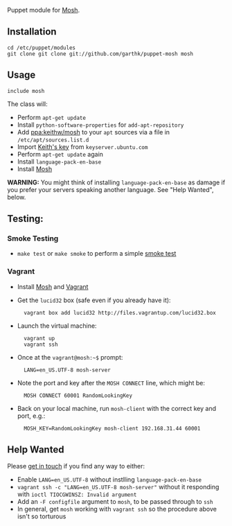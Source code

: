 Puppet module for [Mosh].

## Installation

    cd /etc/puppet/modules
    git clone git clone git://github.com/garthk/puppet-mosh mosh

## Usage

    include mosh

The class will:

* Perform `apt-get update`
* Install `python-software-properties` for `add-apt-repository`
* Add [ppa:keithw/mosh] to your `apt` sources via a file in
  `/etc/apt/sources.list.d`
* Import [Keith's key][7BF6DFCD] from `keyserver.ubuntu.com`
* Perform `apt-get update` again
* Install `language-pack-en-base`
* Install [Mosh]

[7BF6DFCD]: http://keyserver.ubuntu.com:11371/pks/lookup?search=0xF2923D3F37FEF230BDDC376E3EB9326A7BF6DFCD&op=index
[ppa:keithw/mosh]: https://launchpad.net/~keithw/+archive/mosh

**WARNING:** You might think of installing `language-pack-en-base` as
damage if you prefer your servers speaking another language. See
"Help Wanted", below.

## Testing:

### Smoke Testing

* `make test` or `make smoke` to perform a simple [smoke test]

### Vagrant

* Install [Mosh] and [Vagrant]

* Get the `lucid32` box (safe even if you already have it):

        vagrant box add lucid32 http://files.vagrantup.com/lucid32.box

* Launch the virtual machine:

        vagrant up
        vagrant ssh

* Once at the `vagrant@mosh:~$` prompt:

        LANG=en_US.UTF-8 mosh-server

* Note the port and key after the `MOSH CONNECT` line, which might be:

        MOSH CONNECT 60001 RandomLookingKey

* Back on your local machine, run `mosh-client` with the correct key and
  port, e.g.:

        MOSH_KEY=RandomLookingKey mosh-client 192.168.31.44 60001

## Help Wanted

Please [get in touch](http://twitter.com/garthk) if you find any way to
either:

* Enable `LANG=en_US.UTF-8` without instlling `language-pack-en-base`
* `vagrant ssh -c "LANG=en_US.UTF-8 mosh-server"` without it responding
  with `ioctl TIOCGWINSZ: Invalid argument`
* Add an `-F configfile` argument to `mosh`, to be passed through to `ssh`
* In general, get `mosh` working with `vagrant ssh` so the procedure
  above isn't so torturous

[Mosh]: http://mosh.mit.edu/
[Vagrant]: http://vagrantup.com/
[smoke test]: http://docs.puppetlabs.com/guides/tests_smoke.html
[get in touch]: http://twitter.com/garthk
